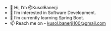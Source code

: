 - 👋 Hi, I’m @KusolBanerji
- 👀 I’m interested in Software Development.
- 🌱 I’m currently learning Spring Boot.
- 📫 Reach me on - kusol.banerji100@gmail.com

<!---
KusolBanerji/KusolBanerji is a ✨ special ✨ repository because its `README.md` (this file) appears on your GitHub profile.
You can click the Preview link to take a look at your changes.
--->

